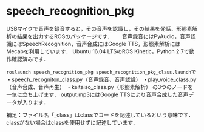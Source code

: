 # speech_recognition_pkg
USBマイクで音声を録音すると，その音声を認識し，その結果を発話、形態素解析の結果を出力するROSのパッケージです．　　
音声録音にはPyAudio，音声認識にはSpeechRecognition，音声合成にはGoogle TTS，形態素解析にはMecabを利用しています．
Ubuntu 16.04 LTSのROS Kinetic，Python 2.7で動作確認済みです．

`roslaunch speech_recognition_pkg speech_recognition_pkg_class.launch`で  
・speech_recogniton_class.py（音声録音、音声認識）
・play_voice_class.py（音声合成、音声再生）
・keitaiso_class.py（形態素解析）
の3つのノードを一気に立ち上げます．
output.mp3にはGoogle TTSにより音声合成した音声データが入ります．

補足：ファイル名「_class」はclassでコードを記述しているという意味です．classがない場合はclassを使用せずに記述しています．
